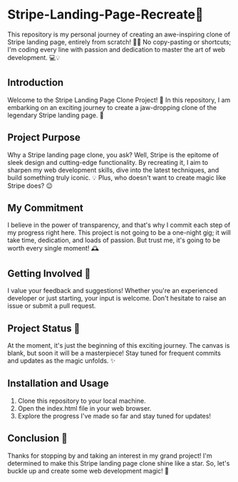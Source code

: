 # Stripe-Landing-Page-Recreate🚀
 This repository is my personal journey of creating an awe-inspiring clone of Stripe landing page, entirely from scratch! 👩‍💻 No copy-pasting or shortcuts; I'm coding every line with passion and dedication to master the art of web development. 💻💡

## Introduction

Welcome to the Stripe Landing Page Clone Project! 🌟 In this repository, I am embarking on an exciting journey to create a jaw-dropping clone of the legendary Stripe landing page. 🎉

## Project Purpose

Why a Stripe landing page clone, you ask? Well, Stripe is the epitome of sleek design and cutting-edge functionality. By recreating it, I aim to sharpen my web development skills, dive into the latest techniques, and build something truly iconic. 💡 Plus, who doesn't want to create magic like Stripe does? 😉

## My Commitment

I believe in the power of transparency, and that's why I commit each step of my progress right here. This project is not going to be a one-night gig; it will take time, dedication, and loads of passion. But trust me, it's going to be worth every single moment! 🕰️

## Getting Involved 🤝

I value your feedback and suggestions! Whether you're an experienced developer or just starting, your input is welcome. Don't hesitate to raise an issue or submit a pull request.

## Project Status 🏁

At the moment, it's just the beginning of this exciting journey. The canvas is blank, but soon it will be a masterpiece! Stay tuned for frequent commits and updates as the magic unfolds. ✨

## Installation and Usage

1. Clone this repository to your local machine.
2. Open the index.html file in your web browser.
3. Explore the progress I've made so far and stay tuned for updates!

## Conclusion 🎉

Thanks for stopping by and taking an interest in my grand project! I'm determined to make this Stripe landing page clone shine like a star. So, let's buckle up and create some web development magic! 🌟
